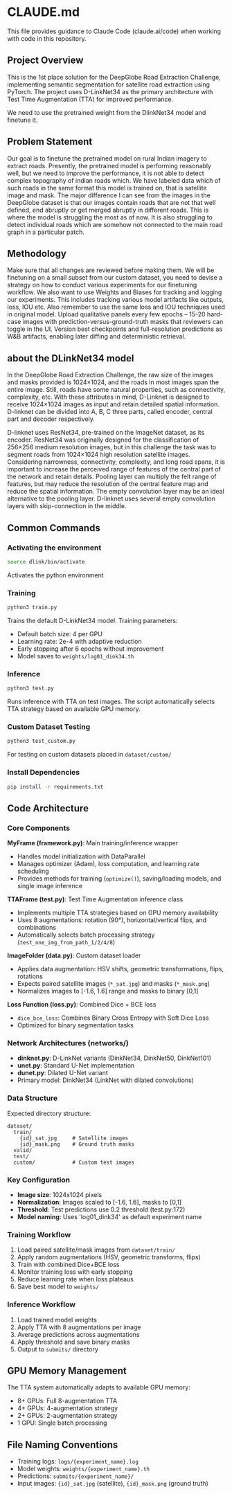 # CLAUDE.md

This file provides guidance to Claude Code (claude.ai/code) when working with code in this repository.

## Project Overview

This is the 1st place solution for the DeepGlobe Road Extraction Challenge, implementing semantic segmentation for satellite road extraction using PyTorch. The project uses D-LinkNet34 as the primary architecture with Test Time Augmentation (TTA) for improved performance.

We need to use the pretrained weight from the DlinkNet34 model and finetune it.

## Problem Statement

Our goal is to finetune the pretrained model on rural Indian imagery to extract roads. Presently, the pretrained model is performing reasonably well,
but we need to improve the performance, it is not able to detect complex topography of indian roads which. We have labeled data which of such roads in the same format this model is trained on, that is satellite image and mask. The major difference I can see from the images in the DeepGlobe dataset is that our images contain roads that are not that well defined, end abruptly or get merged abruptly in different roads. This is where the model is struggling the most as of now. It is also struggling to detect individual roads which are somehow not connected to the main road graph in a particular patch.

## Methodology

Make sure that all changes are reviewed before making them. We will be finetuning on a small subset from our custom dataset, you need to devise a
strategy on how to conduct various experiments for our finetuning workflow. We also want to use Weights and Biases for tracking and logging our experiments. This includes tracking various model artifacts like outputs, loss, IOU etc. Also remember to use the same loss and IOU techniques used in
original model.
Upload qualitative panels every few epochs – 15-20 hard-case images with prediction-versus-ground-truth masks that reviewers can toggle in the UI.
Version best checkpoints and full-resolution predictions as W&B artifacts, enabling later diffing and deterministic retrieval.

## about the DLinkNet34 model
In the DeepGlobe Road Extraction Challenge, the raw size of the images and masks provided is 1024×1024, and the roads in most images span the entire image. Still, roads have some natural properties, such as connectivity, complexity, etc. With these attributes in mind, D-Linknet is designed to receive 1024×1024 images as input and retain detailed spatial information. D-linknet can be divided into A, B, C three parts, called encoder, central part and decoder respectively.

D-linknet uses ResNet34, pre-trained on the ImageNet dataset, as its encoder. ResNet34 was originally designed for the classification of 256×256 medium resolution images, but in this challenge the task was to segment roads from 1024×1024 high resolution satellite images. Considering narrowness, connectivity, complexity, and long road spans, it is important to increase the perceived range of features of the central part of the network and retain details. Pooling layer can multiply the felt range of features, but may reduce the resolution of the central feature map and reduce the spatial information. The empty convolution layer may be an ideal alternative to the pooling layer. D-linknet uses several empty convolution layers with skip-connection in the middle.

## Common Commands

### Activating the environment
```bash
source dlink/bin/activate
```
Activates the python environment

### Training
```bash
python3 train.py
```
Trains the default D-LinkNet34 model. Training parameters:
- Default batch size: 4 per GPU
- Learning rate: 2e-4 with adaptive reduction
- Early stopping after 6 epochs without improvement
- Model saves to `weights/log01_dink34.th`

### Inference
```bash
python3 test.py
```
Runs inference with TTA on test images. The script automatically selects TTA strategy based on available GPU memory.

### Custom Dataset Testing
```bash
python3 test_custom.py
```
For testing on custom datasets placed in `dataset/custom/`

### Install Dependencies
```bash
pip install -r requirements.txt
```

## Code Architecture

### Core Components

**MyFrame (framework.py)**: Main training/inference wrapper
- Handles model initialization with DataParallel
- Manages optimizer (Adam), loss computation, and learning rate scheduling
- Provides methods for training (`optimize()`), saving/loading models, and single image inference

**TTAFrame (test.py)**: Test Time Augmentation inference class
- Implements multiple TTA strategies based on GPU memory availability
- Uses 8 augmentations: rotation (90°), horizontal/vertical flips, and combinations
- Automatically selects batch processing strategy (`test_one_img_from_path_1/2/4/8`)

**ImageFolder (data.py)**: Custom dataset loader
- Applies data augmentation: HSV shifts, geometric transformations, flips, rotations
- Expects paired satellite images (`*_sat.jpg`) and masks (`*_mask.png`)
- Normalizes images to [-1.6, 1.6] range and masks to binary [0,1]

**Loss Function (loss.py)**: Combined Dice + BCE loss
- `dice_bce_loss`: Combines Binary Cross Entropy with Soft Dice Loss
- Optimized for binary segmentation tasks

### Network Architectures (networks/)

- **dinknet.py**: D-LinkNet variants (DinkNet34, DinkNet50, DinkNet101)
- **unet.py**: Standard U-Net implementation  
- **dunet.py**: Dilated U-Net variant
- Primary model: DinkNet34 (LinkNet with dilated convolutions)

### Data Structure

Expected directory structure:
```
dataset/
  train/
    {id}_sat.jpg     # Satellite images
    {id}_mask.png    # Ground truth masks
  valid/
  test/
  custom/            # Custom test images
```

### Key Configuration

- **Image size**: 1024x1024 pixels
- **Normalization**: Images scaled to [-1.6, 1.6], masks to [0,1]
- **Threshold**: Test predictions use 0.2 threshold (test.py:172)
- **Model naming**: Uses 'log01_dink34' as default experiment name

### Training Workflow

1. Load paired satellite/mask images from `dataset/train/`
2. Apply random augmentations (HSV, geometric transforms, flips)
3. Train with combined Dice+BCE loss
4. Monitor training loss with early stopping
5. Reduce learning rate when loss plateaus
6. Save best model to `weights/`

### Inference Workflow

1. Load trained model weights
2. Apply TTA with 8 augmentations per image
3. Average predictions across augmentations
4. Apply threshold and save binary masks
5. Output to `submits/` directory

## GPU Memory Management

The TTA system automatically adapts to available GPU memory:
- 8+ GPUs: Full 8-augmentation TTA
- 4+ GPUs: 4-augmentation strategy  
- 2+ GPUs: 2-augmentation strategy
- 1 GPU: Single batch processing

## File Naming Conventions

- Training logs: `logs/{experiment_name}.log`
- Model weights: `weights/{experiment_name}.th`
- Predictions: `submits/{experiment_name}/`
- Input images: `{id}_sat.jpg` (satellite), `{id}_mask.png` (ground truth)